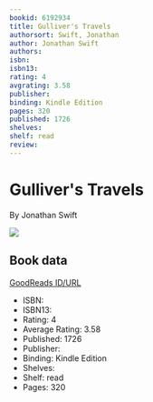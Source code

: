 ```yaml
---
bookid: 6192934
title: Gulliver's Travels
authorsort: Swift, Jonathan
author: Jonathan Swift
authors: 
isbn: 
isbn13: 
rating: 4
avgrating: 3.58
publisher: 
binding: Kindle Edition
pages: 320
published: 1726
shelves: 
shelf: read
review: 
---
```


# Gulliver's Travels

By Jonathan Swift

![](../../1328106571l/6192934.jpg)

## Book data

[GoodReads ID/URL](https://www.goodreads.com/book/show/6192934)

- ISBN: 
- ISBN13: 
- Rating: 4
- Average Rating: 3.58
- Published: 1726
- Publisher: 
- Binding: Kindle Edition
- Shelves: 
- Shelf: read
- Pages: 320

